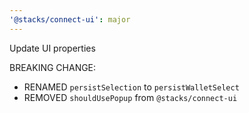 ```yaml
---
'@stacks/connect-ui': major
---
```


Update UI properties

BREAKING CHANGE:

- RENAMED `persistSelection` to `persistWalletSelect`
- REMOVED `shouldUsePopup` from `@stacks/connect-ui`
